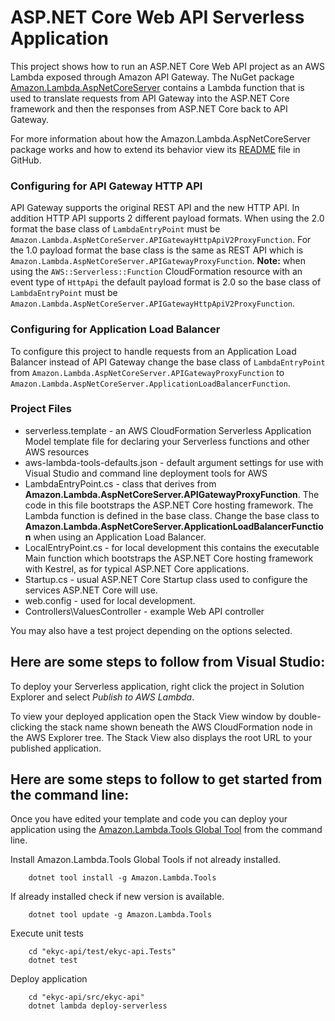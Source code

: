# ASP.NET Core Web API Serverless Application

This project shows how to run an ASP.NET Core Web API project as an AWS Lambda exposed through Amazon API Gateway. The
NuGet package [Amazon.Lambda.AspNetCoreServer](https://www.nuget.org/packages/Amazon.Lambda.AspNetCoreServer) contains a
Lambda function that is used to translate requests from API Gateway into the ASP.NET Core framework and then the
responses from ASP.NET Core back to API Gateway.

For more information about how the Amazon.Lambda.AspNetCoreServer package works and how to extend its behavior view
its [README](https://github.com/aws/aws-lambda-dotnet/blob/master/Libraries/src/Amazon.Lambda.AspNetCoreServer/README.md)
file in GitHub.

### Configuring for API Gateway HTTP API ###

API Gateway supports the original REST API and the new HTTP API. In addition HTTP API supports 2 different payload
formats. When using the 2.0 format the base class of `LambdaEntryPoint` must
be `Amazon.Lambda.AspNetCoreServer.APIGatewayHttpApiV2ProxyFunction`. For the 1.0 payload format the base class is the
same as REST API which is `Amazon.Lambda.AspNetCoreServer.APIGatewayProxyFunction`.
**Note:** when using the `AWS::Serverless::Function` CloudFormation resource with an event type of `HttpApi` the default
payload format is 2.0 so the base class of `LambdaEntryPoint` must
be `Amazon.Lambda.AspNetCoreServer.APIGatewayHttpApiV2ProxyFunction`.

### Configuring for Application Load Balancer ###

To configure this project to handle requests from an Application Load Balancer instead of API Gateway change the base
class of `LambdaEntryPoint` from `Amazon.Lambda.AspNetCoreServer.APIGatewayProxyFunction` to
`Amazon.Lambda.AspNetCoreServer.ApplicationLoadBalancerFunction`.

### Project Files ###

* serverless.template - an AWS CloudFormation Serverless Application Model template file for declaring your Serverless
  functions and other AWS resources
* aws-lambda-tools-defaults.json - default argument settings for use with Visual Studio and command line deployment
  tools for AWS
* LambdaEntryPoint.cs - class that derives from **Amazon.Lambda.AspNetCoreServer.APIGatewayProxyFunction**. The code in
  this file bootstraps the ASP.NET Core hosting framework. The Lambda function is defined in the base class. Change the
  base class to **Amazon.Lambda.AspNetCoreServer.ApplicationLoadBalancerFunction** when using an Application Load
  Balancer.
* LocalEntryPoint.cs - for local development this contains the executable Main function which bootstraps the ASP.NET
  Core hosting framework with Kestrel, as for typical ASP.NET Core applications.
* Startup.cs - usual ASP.NET Core Startup class used to configure the services ASP.NET Core will use.
* web.config - used for local development.
* Controllers\ValuesController - example Web API controller

You may also have a test project depending on the options selected.

## Here are some steps to follow from Visual Studio:

To deploy your Serverless application, right click the project in Solution Explorer and select *Publish to AWS Lambda*.

To view your deployed application open the Stack View window by double-clicking the stack name shown beneath the AWS
CloudFormation node in the AWS Explorer tree. The Stack View also displays the root URL to your published application.

## Here are some steps to follow to get started from the command line:

Once you have edited your template and code you can deploy your application using
the [Amazon.Lambda.Tools Global Tool](https://github.com/aws/aws-extensions-for-dotnet-cli#aws-lambda-amazonlambdatools)
from the command line.

Install Amazon.Lambda.Tools Global Tools if not already installed.

```
    dotnet tool install -g Amazon.Lambda.Tools
```

If already installed check if new version is available.

```
    dotnet tool update -g Amazon.Lambda.Tools
```

Execute unit tests

```
    cd "ekyc-api/test/ekyc-api.Tests"
    dotnet test
```

Deploy application

```
    cd "ekyc-api/src/ekyc-api"
    dotnet lambda deploy-serverless
```
